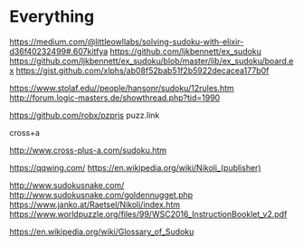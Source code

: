 # Everything 

https://medium.com/@littleowllabs/solving-sudoku-with-elixir-d36f40232499#.607kitfya
https://github.com/ljkbennett/ex_sudoku
https://github.com/ljkbennett/ex_sudoku/blob/master/lib/ex_sudoku/board.ex
https://gist.github.com/xlphs/ab08f52bab51f2b5922decacea177b0f

https://www.stolaf.edu//people/hansonr/sudoku/12rules.htm
http://forum.logic-masters.de/showthread.php?tid=1990


https://github.com/robx/pzprjs 
puzz.link

cross+a 

http://www.cross-plus-a.com/sudoku.htm

https://qqwing.com/
https://en.wikipedia.org/wiki/Nikoli_(publisher)

http://www.sudokusnake.com/
http://www.sudokusnake.com/goldennugget.php
https://www.janko.at/Raetsel/Nikoli/index.htm
https://www.worldpuzzle.org/files/99/WSC2016_InstructionBooklet_v2.pdf

https://en.wikipedia.org/wiki/Glossary_of_Sudoku